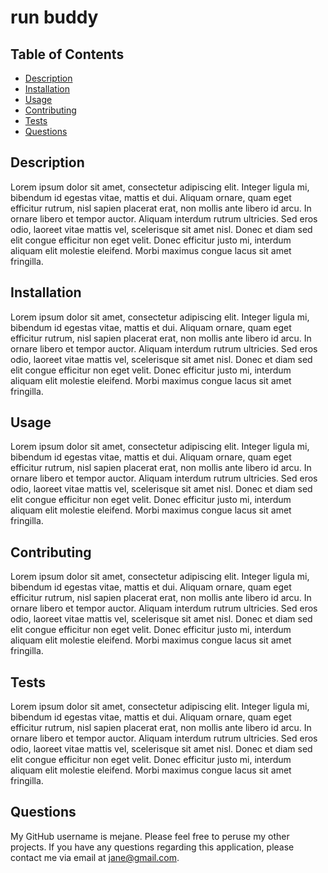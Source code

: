 
# run buddy

## Table of Contents
* [Description](#description)
* [Installation](#installation)
* [Usage](#usage)
* [Contributing](#contributing)
* [Tests](#tests)
* [Questions](#questions)

## Description <a name="description"></a>
Lorem ipsum dolor sit amet, consectetur adipiscing elit. Integer ligula mi, bibendum id egestas vitae, mattis et dui. Aliquam ornare, quam eget efficitur rutrum, nisl sapien placerat erat, non mollis ante libero id arcu. In ornare libero et tempor auctor. Aliquam interdum rutrum ultricies. Sed eros odio, laoreet vitae mattis vel, scelerisque sit amet nisl. Donec et diam sed elit congue efficitur non eget velit. Donec efficitur justo mi, interdum aliquam elit molestie eleifend. Morbi maximus congue lacus sit amet fringilla.

## Installation <a name="installation"></a>
Lorem ipsum dolor sit amet, consectetur adipiscing elit. Integer ligula mi, bibendum id egestas vitae, mattis et dui. Aliquam ornare, quam eget efficitur rutrum, nisl sapien placerat erat, non mollis ante libero id arcu. In ornare libero et tempor auctor. Aliquam interdum rutrum ultricies. Sed eros odio, laoreet vitae mattis vel, scelerisque sit amet nisl. Donec et diam sed elit congue efficitur non eget velit. Donec efficitur justo mi, interdum aliquam elit molestie eleifend. Morbi maximus congue lacus sit amet fringilla.

## Usage <a name="usage"></a>
Lorem ipsum dolor sit amet, consectetur adipiscing elit. Integer ligula mi, bibendum id egestas vitae, mattis et dui. Aliquam ornare, quam eget efficitur rutrum, nisl sapien placerat erat, non mollis ante libero id arcu. In ornare libero et tempor auctor. Aliquam interdum rutrum ultricies. Sed eros odio, laoreet vitae mattis vel, scelerisque sit amet nisl. Donec et diam sed elit congue efficitur non eget velit. Donec efficitur justo mi, interdum aliquam elit molestie eleifend. Morbi maximus congue lacus sit amet fringilla.

## Contributing <a name="contributing"></a>
Lorem ipsum dolor sit amet, consectetur adipiscing elit. Integer ligula mi, bibendum id egestas vitae, mattis et dui. Aliquam ornare, quam eget efficitur rutrum, nisl sapien placerat erat, non mollis ante libero id arcu. In ornare libero et tempor auctor. Aliquam interdum rutrum ultricies. Sed eros odio, laoreet vitae mattis vel, scelerisque sit amet nisl. Donec et diam sed elit congue efficitur non eget velit. Donec efficitur justo mi, interdum aliquam elit molestie eleifend. Morbi maximus congue lacus sit amet fringilla.

## Tests <a name="tests"></a>
Lorem ipsum dolor sit amet, consectetur adipiscing elit. Integer ligula mi, bibendum id egestas vitae, mattis et dui. Aliquam ornare, quam eget efficitur rutrum, nisl sapien placerat erat, non mollis ante libero id arcu. In ornare libero et tempor auctor. Aliquam interdum rutrum ultricies. Sed eros odio, laoreet vitae mattis vel, scelerisque sit amet nisl. Donec et diam sed elit congue efficitur non eget velit. Donec efficitur justo mi, interdum aliquam elit molestie eleifend. Morbi maximus congue lacus sit amet fringilla.

## Questions <a name="questions"></a>
My GitHub username is mejane.  Please feel free to peruse my other projects.
If you have any questions regarding this application, please contact me via email at jane@gmail.com.

  